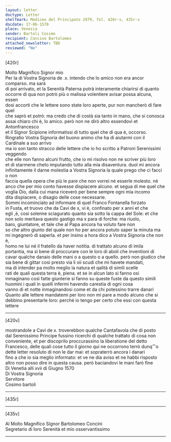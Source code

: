 ```yaml
---
layout: letter
doctype: Letter
shelfmark: Mediceo del Principato 2979, fol. 420r-v, 435r-v
docdate: 17-06-1570
place: Venezia
sender: Bartoli Cosimo
recipient: Concino Bartolomeo
attached_newsletter: TBD
reviewed: "No"
---
```


[420r]  
  
  
Molto Magnifico Signor mio  
Per la di Vostra Signoria de .x. intendo che lo amico non era ancor comparso. ma sarà  
di poi arrivato, et la Serenità Paterna potrà interamente chiarirsi di quanto  
occorre di qua non potrò più o malissa volentiere avisar possa alcuna, essen  
dosi accorti che le lettere sono state loro aperte, pur non mancherò di fare quel  
che saprò et potrò: ma credo che di costà sia tanto in mano, che si conosca  
assai chiaro chi è, lo amico. però non ne dirò altro essendovi et Antonfrancesco  
et il Signor Scipione informatissi di tutto quel che di qua è, occorso.  
Ringratio Vostra Signoria del buono animo che ha di aiutarmi con il Cardinale a suo arrivo  
ma io son tanto stracco delle lettere che io ho scritto a Patroni Serenissimi veggendo  
che elle non fanno alcuni frutto, che io mi risolvo non ne scriver più loro  
et di starmene cheto imputando tutto alla mia disaventura. duol mi ancora  
infinitamente il darne molestia a Vostra Signoria la quale prego che ci facci o non  
faccia quella opera che più le pare che non vorrei né esserle molesto. né  
anco che per mio conto havesse dispiacere alcuno. et segua di me quel che  
voglia Dio, dalla cui mana riceverò per bene sempre ogni mia incomo  
dita dispiacere, o disagio delle cose necessarie.  
Sommi incominciato ad informare di quel Franco Fontanella forzato  
in Fusta, et truovo che da Cavi de x, vi è, confinato per x anni et che  
egli ,è, cosi solenne sciagurato quanto sia sotto la cappa del Sole: et che  
non solo meritava questo gastigo ma x para di forche: ma riuolo,  
baro, giuntatore, et tale che al Papa ancora ha voluto fare non  
so che altro giunto del quale non ho per ancora potuto saper la minuta ma  
mi ingegnerò di saperla. et per insino a hora dico a Vostra Signoria che non è,  
homo ne lui né il fratello da haver notitia. di trattato alcuno di imila  
portantia, ma sì bene di proccurare con le loro di aboli che inventioni di  
cavar qualche danaio delle mani o a questo o a quello. però non giudico che  
sia bene di gittar così presto via li xii scudi che mi havete mandati,  
ma di intender pa molto meglio la natura et qalità di simili scelle  
rati de quali questa terra è, piena. et se in alcun lato si fanno osi  
inmaginano così fatte giunterie si fanno su queste fuste da questo simili  
huomini i quali in quelli infermi havendo carestia di ogni cosa  
vanno di et notte inmaginandosi come et da chi potessino trarre danari  
Quanto alle lettere mandatemi per loro non mi pare a modo alcuno che si  
debbino presentarle loro: perché io tengo per certo che essi con questa lettere  
  
---  

[420v]  
  
  
mostrandole a Cavi de x. troverebbon qualche Cantafavola che di posto  
dal Serenissimo Principe fussino ricerchi di qualche trattato di cosa non  
conveniente, et per discoprilo proccurassino la liberatione del detto  
Francesco, delle quali cose tutto il giorno qui ne occorrono terrò dunq⁀o  
dette letter resoluto di non le dar mai: et sopraterrò ancora i danari  
fino a che io sia meglio informato: et ve ne dia aviso et ne habbi risposto  
altro non posso dire in questa causa. però baciandovi le mani farò fine  
Di Venetia alli xvii di Giugno 1570  
Di Vostra Signoria  
Servitore  
Cosimo bartoli  
  
---  

[435r]  
  
  
  
---  

[435v]  
  
  
Al Molto Magnifico Signor Bartolomeo Concini  
Segretario di loro Serenità et mio osservantissimo  
  
---  

